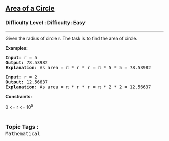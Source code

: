 <h2><a href="https://www.geeksforgeeks.org/problems/area-of-a-circle/1?page=1&sortBy=latest">Area of a Circle</a></h2><h3>Difficulty Level : Difficulty: Easy</h3><hr><div class="problems_problem_content__Xm_eO"><p>Given the radius of circle <strong>r</strong>. The task is to find the area of circle.</p>
<p><strong>Examples:</strong></p>
<pre><strong>Input:</strong> r = 5<br><strong>Output:</strong> 78.53982<br><strong>Explanation:</strong> As area = π * r * r = π * 5 * 5 = 78.53982</pre>
<pre><strong>Input:</strong> r = 2<br><strong>Output:</strong> 12.56637<br><strong>Explanation:</strong> As area = π * r * r = π * 2 * 2 = 12.56637</pre>
<p><strong>Constraints:</strong></p>
<p>0 &lt;= r &lt;= 10<sup>5</sup></p></div><br><p><span style=font-size:18px><strong>Topic Tags : </strong><br><code>Mathematical</code>&nbsp;